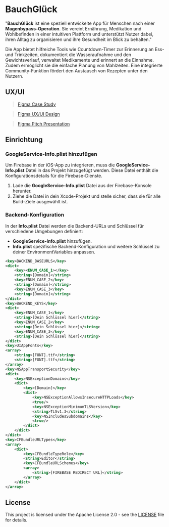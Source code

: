 # BauchGlück
 "**BauchGlück** ist eine speziell entwickelte App für Menschen nach einer **Magenbypass-Operation**. Sie vereint Ernährung, Medikation und Wohlbefinden in einer intuitiven Plattform und unterstützt Nutzer dabei, ihren Alltag zu organisieren und ihre Gesundheit im Blick zu behalten."

Die App bietet hilfreiche Tools wie Countdown-Timer zur Erinnerung an Ess- und Trinkzeiten, dokumentiert die Wasseraufnahme und den Gewichtsverlauf, verwaltet Medikamente und erinnert an die Einnahme. Zudem ermöglicht sie die einfache Planung von Mahlzeiten. Eine integrierte Community-Funktion fördert den Austausch von Rezepten unter den Nutzern.

## UX/UI
> [Figma Case Study](https://www.figma.com/design/FMorQUMx5iu7ysW2AuTS1x/Project-MagenApp?node-id=40-29&t=7M0qex8nEc9LTMWf-1)

> [Figma UX/UI Design](https://www.figma.com/design/FMorQUMx5iu7ysW2AuTS1x/Project-MagenApp?node-id=40-29&t=7M0qex8nEc9LTMWf-1)

> [Figma Pitch Presentation](./images/presentation_bauch_glueck_compressed.pdf)

## Einrichtung

### GoogleService-Info.plist hinzufügen
Um Firebase in der iOS-App zu integrieren, muss die **GoogleService-Info.plist** Datei in das Projekt hinzugefügt werden. Diese Datei enthält die Konfigurationsdetails für die Firebase-Dienste.

1. Lade die **GoogleService-Info.plist** Datei aus der Firebase-Konsole herunter.
2. Ziehe die Datei in dein Xcode-Projekt und stelle sicher, dass sie für alle Build-Ziele ausgewählt ist.

### Backend-Konfiguration
In der **Info.plist** Datei werden die Backend-URLs und Schlüssel für verschiedene Umgebungen definiert:
- **GoogleService-Info.plist** hinzufügen.
- **Info.plist** spezifische Backend-Konfiguration und weitere Schlüssel zu deiner EnvironmentVariables anpassen.

```xml
<key>BACKEND_BASEURLS</key>
<dict>
    <key><ENUM_CASE_1></key>
    <string>[Domain]</string>
    <key>ENUM_CASE_2</key>
    <string>[Domain]</string>
    <key>ENUM_CASE_3</key>
    <string>[Domain]</string>
</dict>
<key>BACKEND_KEYS</key>
<dict>
    <key>ENUM_CASE_1</key>
    <string>[Dein Schlüssel hier]</string>
    <key>ENUM_CASE_2</key>
    <string>[Dein Schlüssel hier]</string>
    <key>ENUM_CASE_3</key>
    <string>[Dein Schlüssel hier]</string>
</dict> 
<key>UIAppFonts</key>
<array>
    <string>[FONT].ttf</string>
    <string>[FONT].ttf</string>
</array>
<key>NSAppTransportSecurity</key>
<dict>
    <key>NSExceptionDomains</key>
    <dict>
        <key>[Domain]</key>
        <dict>
            <key>NSExceptionAllowsInsecureHTTPLoads</key>
            <true/>
            <key>NSExceptionMinimumTLSVersion</key>
            <string>TLSv1.3</string>
            <key>NSIncludesSubdomains</key>
            <true/>
        </dict>
    </dict>
</dict>
<key>CFBundleURLTypes</key>
<array>
    <dict>
        <key>CFBundleTypeRole</key>
        <string>Editor</string>
        <key>CFBundleURLSchemes</key>
        <array>
            <string>[FIREBASE REDIRECT URL]</string>
        </array>
    </dict>
</array>
```

## License

This project is licensed under the Apache License 2.0 - see the [LICENSE](LICENSE) file for details.
